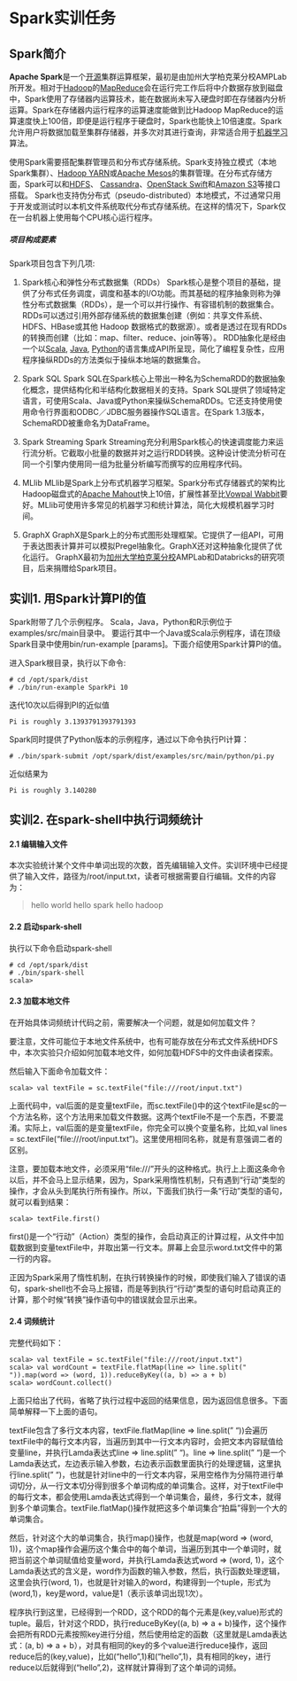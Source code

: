 # Spark实训任务

## Spark简介

**Apache Spark**是一个[开源](https://zh.wikipedia.org/wiki/%E5%BC%80%E6%BA%90 "开源")集群运算框架，最初是由加州大学柏克莱分校AMPLab所开发。相对于[Hadoop](https://zh.wikipedia.org/wiki/Apache_Hadoop "Apache Hadoop")的[MapReduce](https://zh.wikipedia.org/wiki/MapReduce "MapReduce")会在运行完工作后将中介数据存放到磁盘中，Spark使用了存储器内运算技术，能在数据尚未写入硬盘时即在存储器内分析运算。Spark在存储器内运行程序的运算速度能做到比Hadoop MapReduce的运算速度快上100倍，即便是运行程序于硬盘时，Spark也能快上10倍速度。Spark允许用户将数据加载至集群存储器，并多次对其进行查询，非常适合用于[机器学习](https://zh.wikipedia.org/wiki/%E6%9C%BA%E5%99%A8%E5%AD%A6%E4%B9%A0 "机器学习")算法。

使用Spark需要搭配集群管理员和分布式存储系统。Spark支持独立模式（本地Spark集群）、[Hadoop YARN](https://zh.wikipedia.org/wiki/Apache_Hadoop "Apache Hadoop")或[Apache Mesos](https://zh.wikipedia.org/wiki/Apache_Mesos "Apache Mesos")的集群管理。在分布式存储方面，Spark可以和[HDFS](https://zh.wikipedia.org/wiki/Apache_Hadoop "Apache Hadoop")、 [Cassandra](https://zh.wikipedia.org/wiki/Apache_Cassandra "Apache Cassandra")、[OpenStack Swift](https://zh.wikipedia.org/wiki/OpenStack#Object_Storage_(Swift) "OpenStack")和[Amazon S3](https://zh.wikipedia.org/wiki/Amazon_S3 "Amazon S3")等接口搭载。 Spark也支持伪分布式（pseudo-distributed）本地模式，不过通常只用于开发或测试时以本机文件系统取代分布式存储系统。在这样的情况下，Spark仅在一台机器上使用每个CPU核心运行程序。

##### 项目构成要素
Spark项目包含下列几项:

1. Spark核心和弹性分布式数据集（RDDs）
 Spark核心是整个项目的基础，提供了分布式任务调度，调度和基本的I/O功能。而其基础的程序抽象则称为弹性分布式数据集（RDDs），是一个可以并行操作、有容错机制的数据集合。 RDDs可以透过引用外部存储系统的数据集创建（例如：共享文件系统、HDFS、HBase或其他 Hadoop 数据格式的数据源）。或者是透过在现有RDDs的转换而创建（比如：map、filter、reduce、join等等）。
RDD抽象化是经由一个以[Scala](https://zh.wikipedia.org/wiki/Scala "Scala"), [Java](https://zh.wikipedia.org/wiki/Java "Java"), [Python](https://zh.wikipedia.org/wiki/Python "Python")的语言集成API所呈现，简化了编程复杂性，应用程序操纵RDDs的方法类似于操纵本地端的数据集合。

2. Spark SQL
Spark SQL在Spark核心上带出一种名为SchemaRDD的数据抽象化概念，提供结构化和半结构化数据相关的支持。Spark SQL提供了领域特定语言，可使用Scala、Java或Python来操纵SchemaRDDs。它还支持使用使用命令行界面和ODBC／JDBC服务器操作SQL语言。在Spark 1.3版本，SchemaRDD被重命名为DataFrame。

3. Spark Streaming
Spark Streaming充分利用Spark核心的快速调度能力来运行流分析。它截取小批量的数据并对之运行RDD转换。这种设计使流分析可在同一个引擎内使用同一组为批量分析编写而撰写的应用程序代码。

4. MLlib
MLlib是Spark上分布式机器学习框架。Spark分布式存储器式的架构比Hadoop磁盘式的[Apache Mahout](https://zh.wikipedia.org/w/index.php?title=Apache_Mahout&action=edit&redlink=1 "Apache Mahout（页面不存在）")快上10倍，扩展性甚至比[Vowpal Wabbit](https://zh.wikipedia.org/w/index.php?title=Vowpal_Wabbit&action=edit&redlink=1)要好。MLlib可使用许多常见的机器学习和统计算法，简化大规模机器学习时间。

5. GraphX
GraphX是Spark上的分布式图形处理框架。它提供了一组API，可用于表达图表计算并可以模拟Pregel抽象化。GraphX还对这种抽象化提供了优化运行。
GraphX最初为[加州大学柏克莱分校](https://zh.wikipedia.org/wiki/%E5%8A%A0%E5%B7%9E%E5%A4%A7%E5%AD%B8%E6%9F%8F%E5%85%8B%E8%90%8A%E5%88%86%E6%A0%A1 "加州大学柏克莱分校")AMPLab和Databricks的研究项目，后来捐赠给Spark项目。

## 实训1. 用Spark计算PI的值
Spark附带了几个示例程序。 Scala，Java，Python和R示例位于examples/src/main目录中。 要运行其中一个Java或Scala示例程序，请在顶级Spark目录中使用bin/run-example <class> [params]。下面介绍使用Spark计算PI的值。

进入Spark根目录，执行以下命令:
```
# cd /opt/spark/dist
# ./bin/run-example SparkPi 10
```
迭代10次以后得到PI的近似值
```
Pi is roughly 3.1393791393791393
```
Spark同时提供了Python版本的示例程序，通过以下命令执行PI计算：
```
# ./bin/spark-submit /opt/spark/dist/examples/src/main/python/pi.py
```
近似结果为
```
Pi is roughly 3.140280
```

## 实训2. 在spark-shell中执行词频统计
#### 2.1 编辑输入文件
本次实验统计某个文件中单词出现的次数，首先编辑输入文件。实训环境中已经提供了输入文件，路径为/root/input.txt，读者可根据需要自行编辑。文件的内容为：
> hello world hello spark hello hadoop

#### 2.2 启动spark-shell
执行以下命令启动spark-shell
```
# cd /opt/spark/dist
# ./bin/spark-shell
scala>
```
#### 2.3 加载本地文件
在开始具体词频统计代码之前，需要解决一个问题，就是如何加载文件？

要注意，文件可能位于本地文件系统中，也有可能存放在分布式文件系统HDFS中，本次实验只介绍如何加载本地文件，如何加载HDFS中的文件由读者探索。

然后输入下面命令加载文件：
```
scala> val textFile = sc.textFile("file:///root/input.txt")
```
上面代码中，val后面的是变量textFile，而sc.textFile()中的这个textFile是sc的一个方法名称，这个方法用来加载文件数据。这两个textFile不是一个东西，不要混淆。实际上，val后面的是变量textFile，你完全可以换个变量名称，比如,val lines = sc.textFile(“file:///root/input.txt”)。这里使用相同名称，就是有意强调二者的区别。

注意，要加载本地文件，必须采用“file:///”开头的这种格式。执行上上面这条命令以后，并不会马上显示结果，因为，Spark采用惰性机制，只有遇到“行动”类型的操作，才会从头到尾执行所有操作。所以，下面我们执行一条“行动”类型的语句，就可以看到结果：
```
scala> textFile.first()
```
first()是一个“行动”（Action）类型的操作，会启动真正的计算过程，从文件中加载数据到变量textFile中，并取出第一行文本。屏幕上会显示word.txt文件中的第一行的内容。

正因为Spark采用了惰性机制，在执行转换操作的时候，即使我们输入了错误的语句，spark-shell也不会马上报错，而是等到执行“行动”类型的语句时启动真正的计算，那个时候“转换”操作语句中的错误就会显示出来。

#### 2.4 词频统计
完整代码如下：
```
scala> val textFile = sc.textFile("file:///root/input.txt")
scala> val wordCount = textFile.flatMap(line => line.split(" ")).map(word => (word, 1)).reduceByKey((a, b) => a + b)
scala> wordCount.collect()
```
上面只给出了代码，省略了执行过程中返回的结果信息，因为返回信息很多。下面简单解释一下上面的语句。

textFile包含了多行文本内容，textFile.flatMap(line => line.split(” “))会遍历textFile中的每行文本内容，当遍历到其中一行文本内容时，会把文本内容赋值给变量line，并执行Lamda表达式line => line.split(” “)。line => line.split(” “)是一个Lamda表达式，左边表示输入参数，右边表示函数里面执行的处理逻辑，这里执行line.split(” “)，也就是针对line中的一行文本内容，采用空格作为分隔符进行单词切分，从一行文本切分得到很多个单词构成的单词集合。这样，对于textFile中的每行文本，都会使用Lamda表达式得到一个单词集合，最终，多行文本，就得到多个单词集合。textFile.flatMap()操作就把这多个单词集合“拍扁”得到一个大的单词集合。

然后，针对这个大的单词集合，执行map()操作，也就是map(word => (word, 1))，这个map操作会遍历这个集合中的每个单词，当遍历到其中一个单词时，就把当前这个单词赋值给变量word，并执行Lamda表达式word => (word, 1)，这个Lamda表达式的含义是，word作为函数的输入参数，然后，执行函数处理逻辑，这里会执行(word, 1)，也就是针对输入的word，构建得到一个tuple，形式为(word,1)，key是word，value是1（表示该单词出现1次）。

程序执行到这里，已经得到一个RDD，这个RDD的每个元素是(key,value)形式的tuple。最后，针对这个RDD，执行reduceByKey((a, b) => a + b)操作，这个操作会把所有RDD元素按照key进行分组，然后使用给定的函数（这里就是Lamda表达式：(a, b) => a + b），对具有相同的key的多个value进行reduce操作，返回reduce后的(key,value)，比如(“hello”,1)和(“hello”,1)，具有相同的key，进行reduce以后就得到(“hello”,2)，这样就计算得到了这个单词的词频。